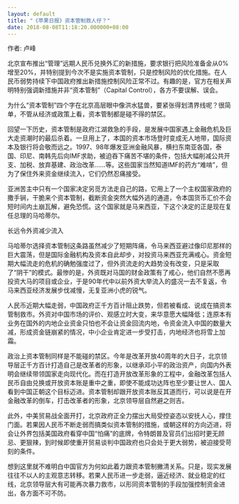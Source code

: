 ```yaml
---
layout: default
title: "《苹果日报》资本管制救人仔？"
date: 2018-08-08T11:18:20.000000+08:00
---
```


作者: 卢峰

北京宣布推出“管理”远期人民币兑换外汇的新措施，要求银行把风险准备金从0%增至20%，并特别提到今次不是实施资本管制，只是控制风险的优化措施。在人民币弱势持续下中国政府推出新措施控制风险正常不过。有趣的是，官方在相关声明特别强调新措施并非“资本管制”（Capital Control），各方不要误解、误会。

为什么“资本管制”四个字在北京高层眼中像洪水猛兽，要紧张得划清界线呢？很简单，不管从经济或政策上看，资本管制都是碰不得的禁区。

回望一下历史，资本管制是政府江湖救急的手段，是发展中国家遇上金融危机及巨大走资潮时的最后杀着。一旦用上了，本国的资本市场登时变成无人地带，国际资本及银行将会敬而远之。1997、98年爆发亚洲金融风暴，横扫东南亚各国，泰国、印尼、南韩先后向IMF求助，被迫吞下痛苦不堪的条件，包括大幅削减公共开支、加税、放弃基建、政治改革……等。这些国家当然知道IMF的药方“难啃”，但为了保住外来资金继续流入，它们仍然忍痛接受。

亚洲苦主中只有一个国家决定另觅方法走自己的路，它用上了一个主权国家政府的撒手锏，干脆来个资本管制，截断资金突然大幅外逃的通道，令本国货币汇价不会短时间内土崩瓦解，避免恐慌。这个国家就是马来西亚，下这个决定的正是现在复任总理的马哈蒂尔。

长远令外资减少流入

马哈蒂尔选择资本管制这条路虽然减少了短期阵痛，令马来西亚避过像印尼那样的巨大震荡，但是国际金融机构及资本自此却步，对投资马来西亚充满戒心。资金短期大幅流走的危机的确勉强度过了，但外资流走的大趋势没有改变，只是采取了“阴干”的模式。最惨的是，外资既对马国的财金政策有了戒心，他们自然不愿再投资大马的项目或企业，于是90年代中以前外资大举流入的盛况一去不复返，令马来西亚经济发展步伐减慢，无复亚洲小虎的锐气。

人民币近期大幅走弱，中国政府正千方百计阻止跌势，但若被看成、说成在搞资本管制救市。外资对中国市场的评价、观感立时大变，来华意愿大幅降低；连原本有业务在国外的内地企业资金只怕也不会让资金回流内地，令资金流入中国的数量大减，形成资金链崩紧的情况，中小企业肯定进一步受打击，内地经济也将雪上加霜。

政治上资本管制同样是不能碰的禁区。今年是改革开放40周年的大日子，北京领导层正千方百计打造自己是改革者的形象，以继承邓小平的政治资产，向国内外表明会继续带领国家走向现代化。而在打造开放改革形象的工程中，金融改革包括人民币自由兑换或开放资本账是重中之重，即使不能成功达阵也至少要让世人、国人看到中国正朝这个目标迈进。资本管制却跟开放资本账反其道而行，可以说是在开金融改革的倒车，打击改革者的形象，北京领导层自然避之则吉。

此外，中美贸易战全面开打，北京政府正全力摆出大局受控姿态以安抚人心，撑住门面。若果因人民币不断走弱而搞类似资本管制的措施，或朝这样的方向迈进，将会让外界包括美国政府看穿中国“怕痛”的底牌，令特朗普及官员们出招时更无顾忌、更狠辣，到时候即使重开贸易谈判中国政府也只会处于更大弱势，被迫接受苛刻的条件。

想到这里就不难明白中国官方为何如此着力跟资本管制撇清关系。只是，现实发展往往不以人的主观意志转移。若果人民币进一步走弱，逼近经济、就业稳定的红线，北京领导层大有可能再次暴力救市，以形同资本管制的手段加强控制资金进出，各方面不可不防。

